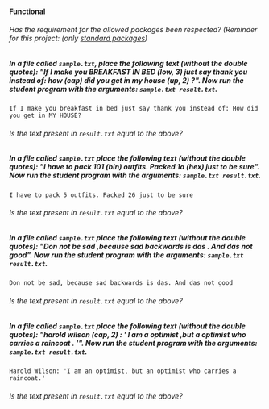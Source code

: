 #### Functional

###### Has the requirement for the allowed packages been respected? (Reminder for this project: (only [standard packages](https://golang.org/pkg/))

##### In a file called `sample.txt`, place the following text (without the double quotes): "If I make you BREAKFAST IN BED (low, 3) just say thank you instead of: how (cap) did you get in my house (up, 2) ?". Now run the student program with the arguments: `sample.txt result.txt`.

`If I make you breakfast in bed just say thank you instead of: How did you get in MY HOUSE?`

###### Is the text present in `result.txt` equal to the above?

##### In a file called `sample.txt` place the following text (without the double quotes): "I have to pack 101 (bin) outfits. Packed 1a (hex) just to be sure". Now run the student program with the arguments: `sample.txt result.txt`.

`I have to pack 5 outfits. Packed 26 just to be sure`

###### Is the text present in `result.txt` equal to the above?

##### In a file called `sample.txt` place the following text (without the double quotes): "Don not be sad ,because sad backwards is das . And das not good". Now run the student program with the arguments: `sample.txt result.txt`.

`Don not be sad, because sad backwards is das. And das not good`

###### Is the text present in `result.txt` equal to the above?

##### In a file called `sample.txt` place the following text (without the double quotes): "harold wilson (cap, 2) : ' I am a optimist ,but a optimist who carries a raincoat . '". Now run the student program with the arguments: `sample.txt result.txt`.

`Harold Wilson: 'I am an optimist, but an optimist who carries a raincoat.'`

###### Is the text present in `result.txt` equal to the above?